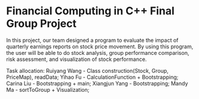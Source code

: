 # Financial Computing in C++ Final Group Project

In this project, our team designed a program to evaluate the impact of quarterly earnings reports on stock price movement. By using this program, the user will be able to do stock analysis, group performance comparison, risk assessment, and visualization of stock performance.

Task allocation:
Ruiyang Wang - Class construction(Stock, Group, PriceMap), readData;
Yihao Fu - CalculationFunction + Bootstrapping;
Carina Liu - Bootstrapping + main;
Xiangjun Yang - Bootstrapping;
Mandy Ma - sortToGroup + Visualization;
